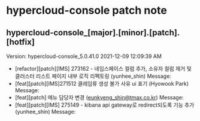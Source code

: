 # hypercloud-console patch note
## hypercloud-console_[major].[minor].[patch].[hotfix]
Version: hypercloud-console_5.0.41.0
2021-12-09  12:09:39 AM
- [refactor][patch][IMS] 273162 - 네임스페이스 컬럼 추가, 소유자 컬럼 제거 및 클러스터 리스트 페이지 내부 로직 리펙토링 (yunhee_shin) 
    Message: 
- [feat][patch][IMS]271512 클레임류 생성 불가 사유 ui 표기 (Hyowook Park) 
    Message: 
- [feat][patch] 메뉴 담당자 변경 (eunkyeng_shin@tmax.co.kr) 
    Message: 
- [feat][patch][IMS] 275149 - kibana api gateway로 redirect되도록 기능 추가 (yunhee_shin) 
    Message: 